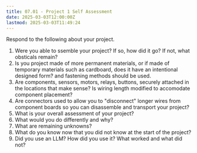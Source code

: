 ```yaml
---
title: 07.01 - Project 1 Self Assessment
date: 2025-03-03T12:00:00Z
lastmod: 2025-03-03T11:49:24
---
```


Respond to the following about your project.

1. Were you able to ssemble your project? If so, how did it go? If not, what obsticals remain?
2. Is you project made of more permanent materials, or if made of temporary materials such as cardboard, does it have an intentional designed form? and fastening methods should be used.
3. Are components, sensors, motors, relays, buttons, securely attached in the locations that make sense? Is wiring length modified to accomodate component placement?
4. Are connectors used to allow you to "disconnect" longer wires from component boards so you can disassemble and transport your project?
5. What is your overall assessment of your project?
6. What would you do differently and why?
7. What are remaining unknowns?
8. What do you know now that you did not know at the start of the project?
9. Did you use an LLM? How did you use it? What worked and what did not?
